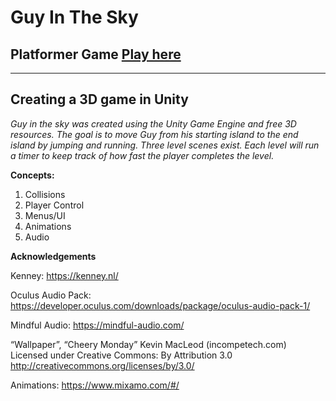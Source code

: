 # Guy In The Sky
## Platformer Game [Play here](https://aydentownsley.github.io/GuyInTheSky/)
---

## Creating a 3D game in Unity

*Guy in the sky was created using the Unity Game Engine and free 3D resources. The goal is to move Guy from his starting island to the end island by jumping and running. Three level scenes exist. Each level will run a timer to keep track of how fast the player completes the level.*

**Concepts:**
1. Collisions
2. Player Control
3. Menus/UI
4. Animations
5. Audio



**Acknowledgements**

Kenney: https://kenney.nl/

Oculus Audio Pack: https://developer.oculus.com/downloads/package/oculus-audio-pack-1/

Mindful Audio: https://mindful-audio.com/

“Wallpaper”, “Cheery Monday” Kevin MacLeod (incompetech.com)
Licensed under Creative Commons: By Attribution 3.0
http://creativecommons.org/licenses/by/3.0/

Animations: https://www.mixamo.com/#/
